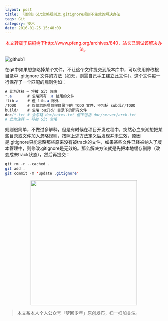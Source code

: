 ```yaml
---
layout: post
title: 『原创』Git忽略规则及.gitignore规则不生效的解决办法
tags: Git
category: 技术
date: 2016-01-25 15:48:09
---
```


<center><span style="color: red;">本文转载于梧桐树下http://www.pfeng.org/archives/840，站长已测试该解决办法。</span></center>

![github1](http://7xlkoc.com1.z0.glb.clouddn.com/wp-content/uploads/2016/01/2016022914353610.png)

在git中如果想忽略掉某个文件，不让这个文件提交到版本库中，可以使用修改根目录中 .gitignore 文件的方法（如无，则需自己手工建立此文件）。这个文件每一行保存了一个匹配的规则例如：

```java
# 此为注释 – 将被 Git 忽略
*.a       # 忽略所有 .a 结尾的文件
!lib.a    # 但 lib.a 除外
/TODO     # 仅仅忽略项目根目录下的 TODO 文件，不包括 subdir/TODO
build/    # 忽略 build/ 目录下的所有文件
doc/*.txt # 会忽略 doc/notes.txt 但不包括 doc/server/arch.txt
# 此为注释 – 将被 Git 忽略
```

规则很简单，不做过多解释，但是有时候在项目开发过程中，突然心血来潮想把某些目录或文件加入忽略规则，按照上述方法定义后发现并未生效，原因是.gitignore只能忽略那些原来没有被track的文件，如果某些文件已经被纳入了版本管理中，则修改.gitignore是无效的。那么解决方法就是先把本地缓存删除（改变成未track状态），然后再提交：

```java
git rm -r --cached .
git add .
git commit -m 'update .gitignore'
```

<div align="center">
<img src="https://chucheng92.github.io/assets/img/qrcode-logo.png" width="340" height="400" />
</div>

> 本文系本人个人公众号「梦回少年」原创发布，扫一扫加关注。